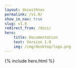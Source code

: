 ```yaml
---
layout: docwithnav
permalink: /v1.0/
show_in_nav: true
slug: v1.0
redirect_from: /docs/
hero:
    title: Documentation
    text: Version 1.0
    img: /img/desktop/logo.png
---
```


<div id="docbanner">
{% include hero.html %}
</div>
